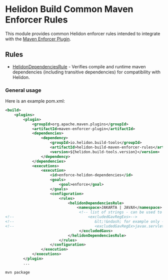 # Helidon Build Common Maven Enforcer Rules

This module provides common Helidon enforcer rules intended to integrate with the [Maven Enforcer Plugin](https://maven.apache.org/enforcer/maven-enforcer-plugin/).

## Rules
* [HelidonDependenciesRule](src/main/java/io/helidon/build/maven/enforcer/rules/HelidonDependenciesRule.java) - Verifies compile and runtime maven dependencies (including transitive dependencies) for compatibility with Helidon.

### General usage

Here is an example pom.xml:

```xml
<build>
    <plugins>
        <plugin>
            <groupId>org.apache.maven.plugins</groupId>
            <artifactId>maven-enforcer-plugin</artifactId>
            <dependencies>
                <dependency>
                    <groupId>io.helidon.build-tools</groupId>
                    <artifactId>helidon-build-maven-enforcer-rules</artifactId>
                    <version>${helidon.build-tools.version}</version>
                </dependency>
            </dependencies>
            <executions>
                <execution>
                    <id>enforce-helidon-dependencies</id>
                    <goals>
                        <goal>enforce</goal>
                    </goals>
                    <configuration>
                        <rules>
                            <helidonDependenciesRule>
                                <namespace>JAKARTA | JAVAX</namespace>
                                 <!-- list of strings - can be used to exclude a package / group name from validation -->
<!--                                 <excludedGavRegExs>-->
<!--                                    &lt;!&ndash; for example only - we suggest not including this exclusion in your usage &ndash;&gt;-->
<!--                                    <excludedGavRegEx>javax.servlet.*</excludedGavRegEx>-->
                                 </excludedGavs>
                            </helidonDependenciesRule>
                        </rules>
                    </configuration>
                </execution>
            </executions>
        </plugin>
        ...
```

```bash
mvn package
```
